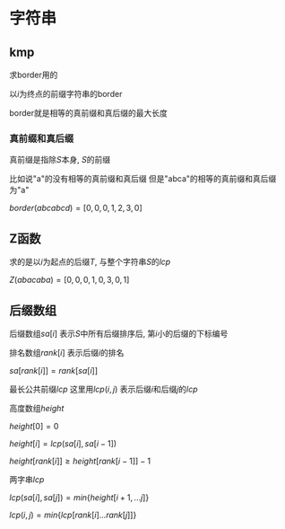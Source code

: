 # 字符串

## kmp

求border用的

以$i$为终点的前缀字符串的border 

border就是相等的真前缀和真后缀的最大长度

### 真前缀和真后缀

真前缀是指除$S$本身, $S$的前缀

比如说"a"的没有相等的真前缀和真后缀 但是"abca"的相等的真前缀和真后缀为"a"

$border(abcabcd) = [0, 0, 0, 1, 2, 3, 0]$

## Z函数

求的是以$i$为起点的后缀$T$, 与整个字符串$S$的$lcp$

$Z(abacaba) = [0, 0, 0, 1, 0, 3, 0, 1]$

## 后缀数组

后缀数组$sa[i]$ 表示$S$中所有后缀排序后, 第$i$小的后缀的下标编号

排名数组$rank[i]$ 表示后缀$i$的排名

$sa[rank[i]] = rank[sa[i]]$

最长公共前缀$lcp$ 这里用$lcp(i, j)$ 表示后缀$i$和后缀$j$的$lcp$

高度数组$height$

$height[0] = 0$

$height[i] = lcp(sa[i], sa[i - 1])$ 

$height[rank[i]] \geq height[rank[i - 1]] - 1$



两字串$lcp$

$lcp(sa[i], sa[j]) = min\{height[i + 1, ...j]\}$

$lcp(i, j) = min\{lcp[rank[i]...rank[j]]\}$

